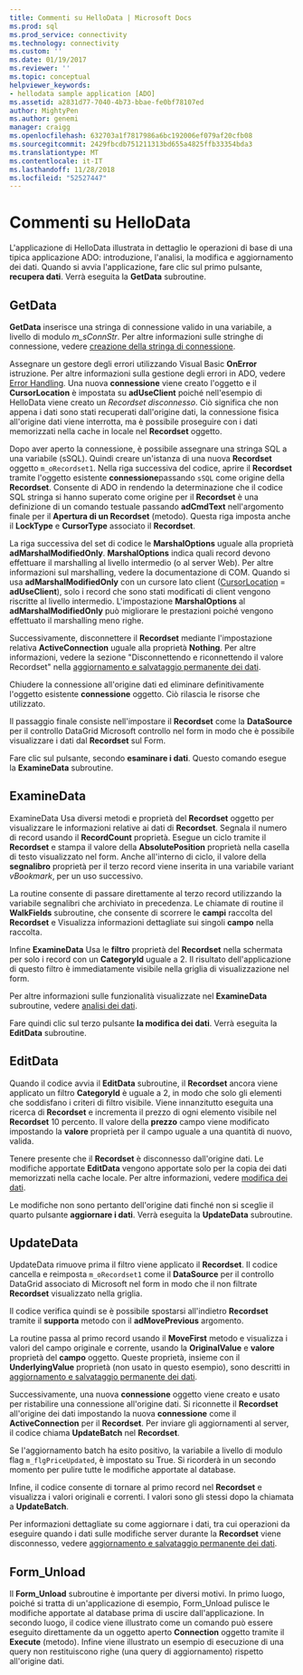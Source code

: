 ```yaml
---
title: Commenti su HelloData | Microsoft Docs
ms.prod: sql
ms.prod_service: connectivity
ms.technology: connectivity
ms.custom: ''
ms.date: 01/19/2017
ms.reviewer: ''
ms.topic: conceptual
helpviewer_keywords:
- hellodata sample application [ADO]
ms.assetid: a2831d77-7040-4b73-bbae-fe0bf78107ed
author: MightyPen
ms.author: genemi
manager: craigg
ms.openlocfilehash: 632703a1f7817986a6bc192006ef079af20cfb08
ms.sourcegitcommit: 2429fbcdb751211313bd655a4825ffb33354bda3
ms.translationtype: MT
ms.contentlocale: it-IT
ms.lasthandoff: 11/28/2018
ms.locfileid: "52527447"
---
```

# <a name="comments-on-hellodata"></a>Commenti su HelloData
L'applicazione di HelloData illustrata in dettaglio le operazioni di base di una tipica applicazione ADO: introduzione, l'analisi, la modifica e aggiornamento dei dati. Quando si avvia l'applicazione, fare clic sul primo pulsante, **recupera dati**. Verrà eseguita la **GetData** subroutine.  
  
## <a name="getdata"></a>GetData  
 **GetData** inserisce una stringa di connessione valido in una variabile, a livello di modulo *m_sConnStr*. Per altre informazioni sulle stringhe di connessione, vedere [creazione della stringa di connessione](../../../ado/guide/data/creating-a-connection-string.md).  
  
 Assegnare un gestore degli errori utilizzando Visual Basic **OnError** istruzione. Per altre informazioni sulla gestione degli errori in ADO, vedere [Error Handling](../../../ado/guide/data/error-handling.md). Una nuova **connessione** viene creato l'oggetto e il **CursorLocation** è impostata su **adUseClient** poiché nell'esempio di HelloData viene creato un  *Recordset disconnesso*. Ciò significa che non appena i dati sono stati recuperati dall'origine dati, la connessione fisica all'origine dati viene interrotta, ma è possibile proseguire con i dati memorizzati nella cache in locale nel **Recordset** oggetto.  
  
 Dopo aver aperto la connessione, è possibile assegnare una stringa SQL a una variabile (sSQL). Quindi creare un'istanza di una nuova **Recordset** oggetto `m_oRecordset1`. Nella riga successiva del codice, aprire il **Recordset** tramite l'oggetto esistente **connessione**passando `sSQL` come origine della **Recordset**. Consente di ADO in rendendo la determinazione che il codice SQL stringa si hanno superato come origine per il **Recordset** è una definizione di un comando testuale passando **adCmdText** nell'argomento finale per il **Apertura di un Recordset** (metodo). Questa riga imposta anche il **LockType** e **CursorType** associato il **Recordset**.  
  
 La riga successiva del set di codice le **MarshalOptions** uguale alla proprietà **adMarshalModifiedOnly**. **MarshalOptions** indica quali record devono effettuare il marshalling al livello intermedio (o al server Web). Per altre informazioni sul marshalling, vedere la documentazione di COM. Quando si usa **adMarshalModifiedOnly** con un cursore lato client ([CursorLocation](../../../ado/reference/ado-api/cursorlocation-property-ado.md) = **adUseClient**), solo i record che sono stati modificati di client vengono riscritte al livello intermedio. L'impostazione **MarshalOptions** al **adMarshalModifiedOnly** può migliorare le prestazioni poiché vengono effettuato il marshalling meno righe.  
  
 Successivamente, disconnettere il **Recordset** mediante l'impostazione relativa **ActiveConnection** uguale alla proprietà **Nothing**. Per altre informazioni, vedere la sezione "Disconnettendo e riconnettendo il valore Recordset" nella [aggiornamento e salvataggio permanente dei dati](../../../ado/guide/data/updating-and-persisting-data.md).  
  
 Chiudere la connessione all'origine dati ed eliminare definitivamente l'oggetto esistente **connessione** oggetto. Ciò rilascia le risorse che utilizzato.  
  
 Il passaggio finale consiste nell'impostare il **Recordset** come la **DataSource** per il controllo DataGrid Microsoft controllo nel form in modo che è possibile visualizzare i dati dal **Recordset** sul Form.  
  
 Fare clic sul pulsante, secondo **esaminare i dati**. Questo comando esegue la **ExamineData** subroutine.  
  
## <a name="examinedata"></a>ExamineData  
 ExamineData Usa diversi metodi e proprietà del **Recordset** oggetto per visualizzare le informazioni relative ai dati di **Recordset**. Segnala il numero di record usando il **RecordCount** proprietà. Esegue un ciclo tramite il **Recordset** e stampa il valore della **AbsolutePosition** proprietà nella casella di testo visualizzato nel form. Anche all'interno di ciclo, il valore della **segnalibro** proprietà per il terzo record viene inserita in una variabile variant *vBookmark*, per un uso successivo.  
  
 La routine consente di passare direttamente al terzo record utilizzando la variabile segnalibri che archiviato in precedenza. Le chiamate di routine il **WalkFields** subroutine, che consente di scorrere le **campi** raccolta del **Recordset** e Visualizza informazioni dettagliate sui singoli **campo**  nella raccolta.  
  
 Infine **ExamineData** Usa le **filtro** proprietà del **Recordset** nella schermata per solo i record con un **CategoryId** uguale a 2. Il risultato dell'applicazione di questo filtro è immediatamente visibile nella griglia di visualizzazione nel form.  
  
 Per altre informazioni sulle funzionalità visualizzate nel **ExamineData** subroutine, vedere [analisi dei dati](../../../ado/guide/data/examining-data.md).  
  
 Fare quindi clic sul terzo pulsante **la modifica dei dati**. Verrà eseguita la **EditData** subroutine.  
  
## <a name="editdata"></a>EditData  
 Quando il codice avvia il **EditData** subroutine, il **Recordset** ancora viene applicato un filtro **CategoryId** è uguale a 2, in modo che solo gli elementi che soddisfano i criteri di filtro visibile. Viene innanzitutto eseguita una ricerca di **Recordset** e incrementa il prezzo di ogni elemento visibile nel **Recordset** 10 percento. Il valore della **prezzo** campo viene modificato impostando la **valore** proprietà per il campo uguale a una quantità di nuovo, valida.  
  
 Tenere presente che il **Recordset** è disconnesso dall'origine dati. Le modifiche apportate **EditData** vengono apportate solo per la copia dei dati memorizzati nella cache locale. Per altre informazioni, vedere [modifica dei dati](../../../ado/guide/data/editing-data.md).  
  
 Le modifiche non sono pertanto dell'origine dati finché non si sceglie il quarto pulsante **aggiornare i dati**. Verrà eseguita la **UpdateData** subroutine.  
  
## <a name="updatedata"></a>UpdateData  
 UpdateData rimuove prima il filtro viene applicato il **Recordset**. Il codice cancella e reimposta `m_oRecordset1` come il **DataSource** per il controllo DataGrid associato di Microsoft nel form in modo che il non filtrate **Recordset** visualizzato nella griglia.  
  
 Il codice verifica quindi se è possibile spostarsi all'indietro **Recordset** tramite il **supporta** metodo con il **adMovePrevious** argomento.  
  
 La routine passa al primo record usando il **MoveFirst** metodo e visualizza i valori del campo originale e corrente, usando la **OriginalValue** e **valore** proprietà del **campo** oggetto. Queste proprietà, insieme con il **UnderlyingValue** proprietà (non usato in questo esempio), sono descritti in [aggiornamento e salvataggio permanente dei dati](../../../ado/guide/data/updating-and-persisting-data.md).  
  
 Successivamente, una nuova **connessione** oggetto viene creato e usato per ristabilire una connessione all'origine dati. Si riconnette il **Recordset** all'origine dei dati impostando la nuova **connessione** come il **ActiveConnection** per il **Recordset**. Per inviare gli aggiornamenti al server, il codice chiama **UpdateBatch** nel **Recordset**.  
  
 Se l'aggiornamento batch ha esito positivo, la variabile a livello di modulo flag `m_flgPriceUpdated`, è impostato su True. Si ricorderà in un secondo momento per pulire tutte le modifiche apportate al database.  
  
 Infine, il codice consente di tornare al primo record nel **Recordset** e visualizza i valori originali e correnti. I valori sono gli stessi dopo la chiamata a **UpdateBatch**.  
  
 Per informazioni dettagliate su come aggiornare i dati, tra cui operazioni da eseguire quando i dati sulle modifiche server durante la **Recordset** viene disconnesso, vedere [aggiornamento e salvataggio permanente dei dati](../../../ado/guide/data/updating-and-persisting-data.md).  
  
## <a name="formunload"></a>Form_Unload  
 Il **Form_Unload** subroutine è importante per diversi motivi. In primo luogo, poiché si tratta di un'applicazione di esempio, Form_Unload pulisce le modifiche apportate al database prima di uscire dall'applicazione. In secondo luogo, il codice viene illustrato come un comando può essere eseguito direttamente da un oggetto aperto **Connection** oggetto tramite il **Execute** (metodo). Infine viene illustrato un esempio di esecuzione di una query non restituiscono righe (una query di aggiornamento) rispetto all'origine dati.
